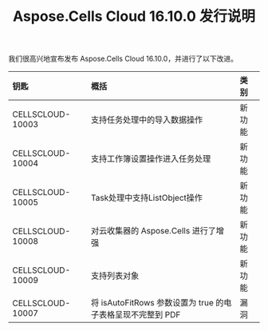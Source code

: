 ﻿---
title: Aspose.Cells Cloud 16.10.0 发行说明
second_title: Aspose.Cells Cloud Documen
type: docs
url: /zh/aspose-cells-cloud-16-10-release-notes/
aliases: [/aspose-cells-for-cloud-16-10-release-notes/]
description: Aspose.Cells Cloud 支持Excel 创建、转换、合并、拆分、保护、内部对象操作等
weight: 20
---
我们很高兴地宣布发布 Aspose.Cells Cloud 16.10.0，并进行了以下改进。

|**钥匙** |**概括** |**类别** |
|:- |:- |:- |
|CELLSCLOUD-10003 |支持任务处理中的导入数据操作|新功能|
|CELLSCLOUD-10004 |支持工作簿设置操作进入任务处理|新功能|
|CELLSCLOUD-10005 |Task处理中支持ListObject操作|新功能|
|CELLSCLOUD-10008 |对云收集器的 Aspose.Cells 进行了增强|新功能|
|CELLSCLOUD-10009 |支持列表对象|新功能|
|CELLSCLOUD-10007 |将 isAutoFitRows 参数设置为 true 的电子表格呈现不完整到 PDF|漏洞|

